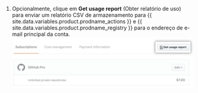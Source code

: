 1. Opcionalmente, clique em **Get usage report** (Obter relatório de uso) para enviar um relatório CSV de armazenamento para {{ site.data.variables.product.prodname_actions }} e {{ site.data.variables.product.prodname_registry }} para o endereço de e-mail principal da conta. ![Baixar relatório em CSV](/assets/images/help/billing/actions-packages-report-download.png)
